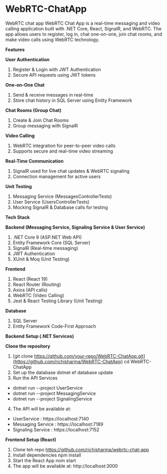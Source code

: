 # WebRTC-ChatApp
 WebRTC chat app
WebRTC Chat App is a real-time messaging and video calling application built with .NET Core, React, SignalR, and WebRTC. The app allows users to register, log in, chat one-on-one, join chat rooms, and make video calls using WebRTC technology.

**Features**

**User Authentication**
1. Register & Login with JWT Authentication
2. Secure API requests using JWT tokens

**One-on-One Chat**
1. Send & receive messages in real-time
2. Store chat history in SQL Server using Entity Framework

**Chat Rooms (Group Chat)**
1. Create & Join Chat Rooms
2. Group messaging with SignalR

**Video Calling**
1. WebRTC integration for peer-to-peer video calls
2. Supports secure and real-time video streaming

**Real-Time Communication**
1. SignalR used for live chat updates & WebRTC signaling
2. Connection management for active users

**Unit Testing**
1. Messaging Service (MessagesControllerTests)
2. User Service (UsersControllerTests)
3. Mocking SignalR & Database calls for testing


**Tech Stack**

**Backend (Messaging Service, Signaling Service & User Service)**
1. .NET Core 9 (ASP.NET Web API)
2. Entity Framework Core (SQL Server)
3. SignalR (Real-time messaging)
4. JWT Authentication
5. XUnit & Moq (Unit Testing)

**Frontend**
1. React (React 19)
2. React Router (Routing)
3. Axios (API calls)
4. WebRTC (Video Calling)
5. Jest & React Testing Library (Unit Testing)

**Database**
1. SQL Server
2. Entity Framework Code-First Approach


**Backend Setup (.NET Services)**

**Clone the repository**
1. [git clone https://github.com/your-repo/WebRTC-ChatApp.git](https://github.com/richisharma/WebRTC-ChatApp)
 cd WebRTC-ChatApp
2. Set up the database
 dotnet ef database update
3. Run the API Services
 - dotnet run --project UserService
 - dotnet run --project MessagingService
 - dotnet run --project SignalingService
4. The API will be available at: 
 - UserService : https://localhost:7140
 - Messaging Service : https://localhost:7189
 - Signaling Service : https://localhost:7152

**Frontend Setup (React)**
1. Clone teh repo https://github.com/richisharma/webrtc-chat-app
2. Install dependencies
   npm install
4. Start the React App
   nom start
6. The app will be available at: http://localhost:3000
